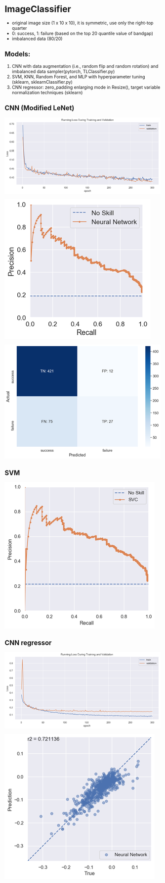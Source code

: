 # ImageClassifier

- original image size (1 x 10 x 10), it is symmetric, use only the right-top quarter 
- 0: success, 1: failure (based on the top 20 quantile value of bandgap)
- imbalanced data (80/20)

## Models: 
1. CNN with data augmentation (i.e., random flip and random rotation) and imbalanced data sampler(pytorch, TLClassifier.py)
2. SVM, KNN, Random Forest, and MLP with hyperparameter tuning (sklearn, sklearnClassifier.py)
3. CNN regressor: zero_padding enlarging mode in Resize(), target variable normalization techniques (sklearn)

## CNN (Modified LeNet)

![CNN loss][CNN_loss]

![CNN precision-recall curve][CNN_pr]

![CNN confusion matrix][CNN_cm]

[CNN_loss]: https://github.com/psychogeekir/ImageClassifier/blob/master/TLClassifier_result/compare_runningloss.png "CNN Loss"
[CNN_pr]: https://github.com/psychogeekir/ImageClassifier/blob/master/TLClassifier_result/nn_PR.png "CNN precision-recall curve"
[CNN_cm]: https://github.com/psychogeekir/ImageClassifier/blob/master/TLClassifier_result/nn_confusion_matrix.png "CNN confusion matrix"


## SVM

![SVM precision-recall curve][SVM_pr]

[SVM_pr]: https://github.com/psychogeekir/ImageClassifier/blob/master/SVC_result/SVC_PR.png "SVM precision-recall curve"


## CNN regressor

![CNN regressor loss][CNN regressor loss]

![CNN regressor r2][CNN regressor r2]

[CNN regressor loss]: https://github.com/psychogeekir/ImageClassifier/blob/master/TLRegressor_result/compare_runningloss.png "CNN regression loss"
[CNN regressor r2]: https://github.com/psychogeekir/ImageClassifier/blob/master/TLRegressor_result/nn_scatter.png "CNN true v.s. prediction"
